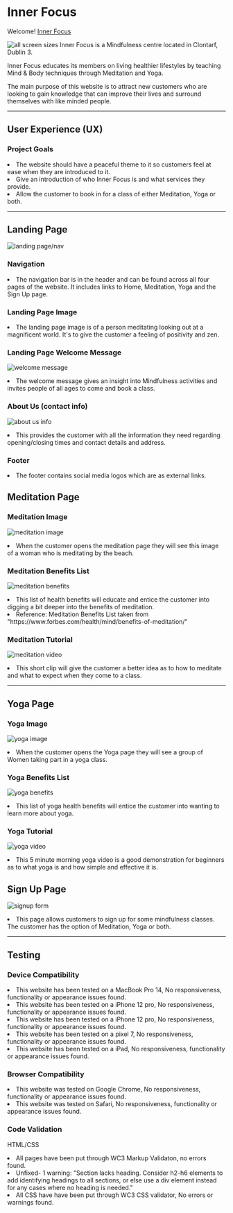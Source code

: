 # Inner Focus
 
Welcome! [Inner Focus](https://conorm96.github.io/Project-1/)

![all screen sizes](assets/images/all-screen-sizes.jpg)
Inner Focus is a Mindfulness centre located in Clontarf, Dublin 3.

Inner Focus educates its members on living healthier lifestyles by teaching Mind & Body techniques through Meditation and Yoga.

The main purpose of this website is to attract new customers who are looking to gain knowledge that can improve their lives and surround themselves with like minded people.

<hr>

## User Experience (UX)
### Project Goals 
<li> The website should have a peaceful theme to it so customers feel at ease when they are introduced to it.
<li> Give an introduction of who Inner Focus is and what services they provide.
<li> Allow the customer to book in for a class of either Meditation, Yoga or both.
<hr>
 
 ## Landing Page
 ![landing page/nav](assets/images/home-image.jpg)
 ### Navigation 
 <li> The navigation bar is in the header and can be found across all four pages of the website. It includes links to Home, Meditation, Yoga and the Sign Up page.

 ### Landing Page Image
 <li> The landing page image is of a person meditating looking out at a magnificent world. It's to give the customer a feeling of positivity and zen.

 ### Landing Page Welcome Message
 ![welcome message](assets/images/welcome-message.jpg)
 <li> The welcome message gives an insight into Mindfulness activities and invites people of all ages to come and book a class.

 ### About Us (contact info) 
 ![about us info](assets/images/about-us-info.jpg)
 <li> This provides the customer with all the information they need regarding opening/closing times and contact details and address.

 ### Footer
 <li> The footer contains social media logos which are as external links.

## Meditation Page
### Meditation Image 
 ![meditation image](assets/images/meditation-image.jpg)
 <li> When the customer opens the meditation page they will see this image of a woman who is meditating by the beach.

 ### Meditation Benefits List
  ![meditation benefits](/assets/images/meditation-list.jpg)
  <li> This list of health benefits will educate and entice the customer into digging a bit deeper into the benefits of meditation.
  <li> Reference: Meditation Benefits List taken from "https://www.forbes.com/health/mind/benefits-of-meditation/"

  ### Meditation Tutorial
   ![meditation video](assets/images/meditation-video.jpg)
<li> This short clip will give the customer a better idea as to how to meditate and what to expect when they come to a class.
<hr>

## Yoga Page 
### Yoga Image
 ![yoga image](assets/images/yoga-image.jpg)
 <li> When the customer opens the Yoga page they will see a group of Women taking part in a yoga class.

 ### Yoga Benefits List
 ![yoga benefits](assets/images/yoga-list.jpg)
 <li> This list of yoga health benefits will entice the customer into wanting to learn more about yoga.

 ### Yoga Tutorial
 ![yoga video](assets/images/yoga-video.jpg)
 <li> This 5 minute morning yoga video is a good demonstration for beginners as to what yoga is and how simple and effective it is.

## Sign Up Page
 ![signup form](assets/images/signup-form.jpg)
<li> This page allows customers to sign up for some mindfulness classes. The customer has the option of Meditation, Yoga or both.

 <hr>

 ## Testing
### Device Compatibility
<li>This website has been tested on a MacBook Pro 14, No responsiveness, functionality or appearance issues found.

<li>This website has been tested on a iPhone 12 pro, No responsiveness, functionality or appearance issues found.

<li>This website has been tested on a iPhone 12 pro, No responsiveness, functionality or appearance issues found.

<li>This website has been tested on a pixel 7, No responsiveness, functionality or appearance issues found.

<li>This website has been tested on a iPad, No responsiveness, functionality or appearance issues found.

### Browser Compatibility
<li> This website was tested on Google Chrome, No responsiveness, functionality or appearance issues found.
<li> This website was tested on Safari, No responsiveness, functionality or appearance issues found.

### Code Validation 
HTML/CSS
<li> All pages have been put through WC3 Markup Validaton, no errors found.
<li> Unfixed- 1 warning: "Section lacks heading. Consider h2-h6 elements to add identifying headings to all sections, or else use a div element instead for any cases where no heading is needed."
<li> All CSS have have been put through WC3 CSS validator, No errors or warnings found.

 
